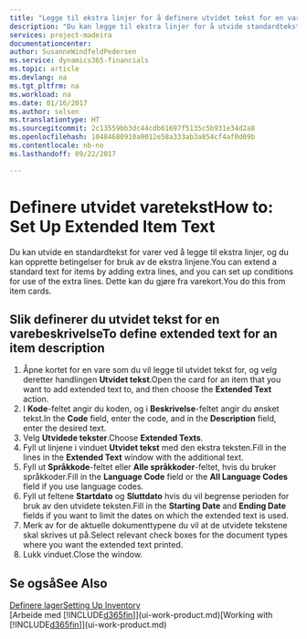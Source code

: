 ```yaml
---
title: "Legge til ekstra linjer for å definere utvidet tekst for en varebeskrivelse | Microsoft-dokumentasjon"
description: "Du kan legge til ekstra linjer for å utvide standardteksten som beskriver en vare."
services: project-madeira
documentationcenter: 
author: SusanneWindfeldPedersen
ms.service: dynamics365-financials
ms.topic: article
ms.devlang: na
ms.tgt_pltfrm: na
ms.workload: na
ms.date: 01/16/2017
ms.author: solsen
ms.translationtype: HT
ms.sourcegitcommit: 2c13559bb3dc44cdb61697f5135c5b931e34d2a8
ms.openlocfilehash: 10484680910a9012e58a333ab3a854cf4af0d09b
ms.contentlocale: nb-no
ms.lasthandoff: 09/22/2017

---
```

# <a name="how-to-set-up-extended-item-text"></a><span data-ttu-id="1ab44-103">Definere utvidet varetekst</span><span class="sxs-lookup"><span data-stu-id="1ab44-103">How to: Set Up Extended Item Text</span></span>
<span data-ttu-id="1ab44-104">Du kan utvide en standardtekst for varer ved å legge til ekstra linjer, og du kan opprette betingelser for bruk av de ekstra linjene.</span><span class="sxs-lookup"><span data-stu-id="1ab44-104">You can extend a standard text for items by adding extra lines, and you can set up conditions for use of the extra lines.</span></span> <span data-ttu-id="1ab44-105">Dette kan du gjøre fra varekort.</span><span class="sxs-lookup"><span data-stu-id="1ab44-105">You do this from item cards.</span></span>

## <a name="to-define-extended-text-for-an-item-description"></a><span data-ttu-id="1ab44-106">Slik definerer du utvidet tekst for en varebeskrivelse</span><span class="sxs-lookup"><span data-stu-id="1ab44-106">To define extended text for an item description</span></span>
1. <span data-ttu-id="1ab44-107">Åpne kortet for en vare som du vil legge til utvidet tekst for, og velg deretter handlingen **Utvidet tekst**.</span><span class="sxs-lookup"><span data-stu-id="1ab44-107">Open the card for an item that you want to add extended text to, and then choose the **Extended Text** action.</span></span>
2. <span data-ttu-id="1ab44-108">I **Kode**-feltet angir du koden, og i **Beskrivelse**-feltet angir du ønsket tekst.</span><span class="sxs-lookup"><span data-stu-id="1ab44-108">In the **Code** field, enter the code, and in the **Description** field, enter the desired text.</span></span>
3. <span data-ttu-id="1ab44-109">Velg **Utvidede tekster**.</span><span class="sxs-lookup"><span data-stu-id="1ab44-109">Choose **Extended Texts**.</span></span>
4. <span data-ttu-id="1ab44-110">Fyll ut linjene i vinduet **Utvidet tekst** med den ekstra teksten.</span><span class="sxs-lookup"><span data-stu-id="1ab44-110">Fill in the lines in the **Extended Text** window with the additional text.</span></span>
5. <span data-ttu-id="1ab44-111">Fyll ut **Språkkode**-feltet eller **Alle språkkoder**-feltet, hvis du bruker språkkoder.</span><span class="sxs-lookup"><span data-stu-id="1ab44-111">Fill in the **Language Code** field or the **All Language Codes** field if you use language codes.</span></span>
6. <span data-ttu-id="1ab44-112">Fyll ut feltene **Startdato** og **Sluttdato** hvis du vil begrense perioden for bruk av den utvidete teksten.</span><span class="sxs-lookup"><span data-stu-id="1ab44-112">Fill in the **Starting Date** and **Ending Date** fields if you want to limit the dates on which the extended text is used.</span></span>
7. <span data-ttu-id="1ab44-113">Merk av for de aktuelle dokumenttypene du vil at de utvidete tekstene skal skrives ut på.</span><span class="sxs-lookup"><span data-stu-id="1ab44-113">Select relevant check boxes for the document types where you want the extended text printed.</span></span>
8. <span data-ttu-id="1ab44-114">Lukk vinduet.</span><span class="sxs-lookup"><span data-stu-id="1ab44-114">Close the window.</span></span>

## <a name="see-also"></a><span data-ttu-id="1ab44-115">Se også</span><span class="sxs-lookup"><span data-stu-id="1ab44-115">See Also</span></span>
[<span data-ttu-id="1ab44-116">Definere lager</span><span class="sxs-lookup"><span data-stu-id="1ab44-116">Setting Up Inventory</span></span>](inventory-setup-inventory.md)  
<span data-ttu-id="1ab44-117">[Arbeide med [!INCLUDE[d365fin](includes/d365fin_md.md)]](ui-work-product.md)</span><span class="sxs-lookup"><span data-stu-id="1ab44-117">[Working with [!INCLUDE[d365fin](includes/d365fin_md.md)]](ui-work-product.md)</span></span>

